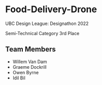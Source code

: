 # Food-Delivery-Drone
UBC Design League: Designathon 2022

Semi-Technical Category 3rd Place

## Team Members
- Willem Van Dam
- Graeme Dockrill
- Owen Byrne
- Idil Bil
